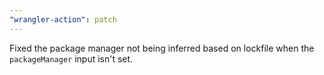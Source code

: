 ```yaml
---
"wrangler-action": patch
---
```


Fixed the package manager not being inferred based on lockfile when the `packageManager` input isn't set.
